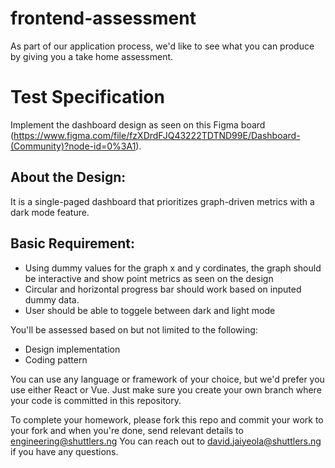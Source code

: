# frontend-assessment
As part of our application process, we'd like to see what you can produce by giving you a take home assessment.

# Test Specification
Implement the dashboard design as seen on this Figma board (https://www.figma.com/file/fzXDrdFJQ43222TDTND99E/Dashboard-(Community)?node-id=0%3A1).

## About the Design:
It is a single-paged dashboard that prioritizes graph-driven metrics with a dark mode feature.

## Basic Requirement:
- Using dummy values for the graph x and y cordinates, the graph should be interactive and show point metrics as seen on the design
- Circular and horizontal progress bar should work based on inputed dummy data.
- User should be able to toggele between dark and light mode

You'll be assessed based on but not limited to the following:
- Design implementation
- Coding pattern

You can use any language or framework of your choice, but we'd prefer you use either React or Vue. Just make sure you create your own branch where your code is committed in this repository.

To complete your homework, please fork this repo and commit your work to your fork and when you're done, send relevant details to engineering@shuttlers.ng
You can reach out to david.jaiyeola@shuttlers.ng if you have any questions.
